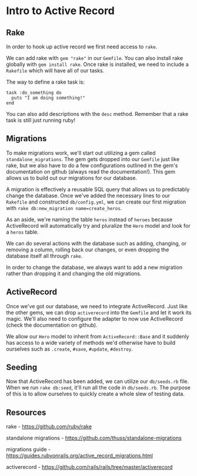 # Intro to Active Record

## Rake

In order to hook up active record we first need access to `rake`.

We can add rake with `gem "rake"` in our `Gemfile`. You can also install rake globally with `gem install rake`. Once rake is installed, we need to include a `Rakefile` which will have all of our tasks.

The way to define a rake task is:

```
task :do_something do
  puts "I am doing something!"
end
```

You can also add descriptions with the `desc` method. Remember that a rake task is still just running ruby!

## Migrations

To make migrations work, we'll start out utilizing a gem called `standalone_migrations`. The gem gets dropped into our `Gemfile` just like rake, but we also have to do a few configurations outlined in the gem's documentation on github (always read the documentation!). This gem allows us to build out our migrations for our database.

A migration is effectively a reusable SQL query that allows us to predictably change the database. Once we've added the necessary lines to our `Rakefile` and constructed `db/config.yml`, we can create our first migration with `rake db:new_migration name=create_heros`.

As an aside, we're naming the table `heros` instead of `heroes` because ActiveRecord will automatically try and pluralize the `Hero` model and look for a `heros` table.

We can do several actions with the database such as adding, changing, or removing a column, rolling back our changes, or even dropping the database itself all through `rake`.

In order to change the database, we always want to add a new migration rather than dropping it and changing the old migrations.

## ActiveRecord

Once we've got our database, we need to integrate ActiveRecord. Just like the other gems, we can drop `activerecord` into the `Gemfile` and let it work its magic. We'll also need to configure the adapter to now use ActiveRecord (check the documentation on github).

We allow our `Hero` model to inherit from `ActiveRecord::Base` and it suddenly has access to a wide variety of methods we'd otherwise have to build ourselves such as `.create`, `#save`, `#update`, `#destroy`.

## Seeding

Now that ActiveRecord has been added, we can utilize our `db/seeds.rb` file. When we run `rake db:seed`, it'll run all the code in `db/seeds.rb`. The purpose of this is to allow ourselves to quickly create a whole slew of testing data.

## Resources

rake - https://github.com/ruby/rake

standalone migrations - https://github.com/thuss/standalone-migrations

migrations guide - https://guides.rubyonrails.org/active_record_migrations.html

activerecord - https://github.com/rails/rails/tree/master/activerecord
